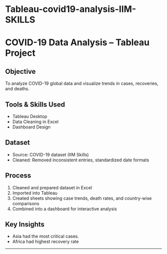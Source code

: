 # Tableau-covid19-analysis-IIM-SKILLS
# COVID-19 Data Analysis – Tableau Project

## Objective
To analyze COVID-19 global data and visualize trends in cases, recoveries, and deaths.

## Tools & Skills Used
- Tableau Desktop
- Data Cleaning in Excel
- Dashboard Design

## Dataset
- Source: COVID-19 dataset (IIM Skills)
- Cleaned: Removed inconsistent entries, standardized date formats

## Process
1. Cleaned and prepared dataset in Excel
2. Imported into Tableau
3. Created sheets showing case trends, death rates, and country-wise comparisons
4. Combined into a dashboard for interactive analysis

## Key Insights
- Asia had the most critical cases.
- Africa had highest recovery rate

---
